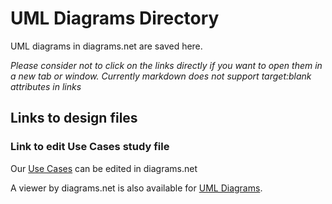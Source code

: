 # UML Diagrams Directory
UML diagrams in diagrams.net are saved here.

_Please consider not to click on the links directly if you want to open them in a new tab or window. Currently markdown does not support target:blank attributes in links_

## Links to design files

### Link to edit Use Cases study file 
Our [Use Cases](https://app.diagrams.net/?src=about#Hbounswe%2Fbounswe2023group2%2Fmain%2FUMLDiagrams%2FDR_UseCasesUML.drawio) can be edited in diagrams.net

A viewer by diagrams.net is also available for [UML Diagrams](https://viewer.diagrams.net/?tags=%7B%7D&highlight=0000ff&layers=1&nav=1&title=DR_UseCasesUML.drawio#R%3Cmxfile%20pages%3D%224%22%3E%3Cdiagram%20id%3D%22BYzD3MFwf9BdRqlY15Yz%22%20name%3D%22UC%201%20-%20Food%20Resource%20Declared%22%3E7Vjfb9owEP5rkNqHVpDQH3sEytZpmjaNttOeJkMuiYVjR45DYH%2F97hyHJKCiULVSVfGCks%2Fn8%2Fnuvs84PX%2BSrL9olsbfVQCi5%2FWDdc%2B%2F63nejTfEXwI2JTC88Uog0jwooUENzPg%2FcGDfoTkPIGsZGqWE4WkbXCgpYWFaGNNaFW2zUIn2qimLYA%2BYLZjYR3%2FzwMQlenvVr%2FF74FFcrTzou5GEVcYOyGIWqKIB%2BdOeP9FKmfIpWU9AUO6qvJTzPj8zug1MgzRdJvwpeKF%2BTIdi%2BbjcFGJy%2B%2BvT3wvnZcVE7jb8BHrObAkh5JIbrqSL32yqpBhY45LjzGi1hIkSSiMulcThcciF2IFikwh8G9CoksYVGTvDvTvHNL4CbThmfyR4JBFLeBDQ4Jg5YIG7BfQ9doGjPayfzchgm2fsT1AJGL1Bk6o5XWU27ZYr6jpvqxk3ajx0GHOtFW0d19nHB1eAI4rh7RWj510LynTAV%2FgY0eOILJTIMQ2YB4yWSZNZVhBb%2BAoosoLRNjOMi6ghlImBbJgMLAdUcFl5xkAbzis0F7uI4BVic9JfRuRQhfij%2BQIa7mrL%2FbmenTsXTC7BRn1hd4AVTZEIYUcvZQRZqrT1kcWKdnfE1DmS7sjVEWwm5dUIUcTcwCxlC%2FJUoIQeIoHCkVBYEYkRA%2Fk6PBh6LR4M93mwpUrc1ro3IoLfhQgzbnJm5ckfvbybnxpUihk1BSeBkWDqQ8VKYKf2urceVE7eWJoizBKqqJxnabuZDnn5arlKHQbCEgwinmFQQOw9yyUWm4ccgnN8zTMKvZPbBxQBsBsMlU7K1NEhSRgSYIUHLS0wp85AwaACXB50fSivP2Nqda8v82TeOcJREGjIunJ5a13KUBlyhOJG0Jk9wzJmFTAVyK%2Fzrm5n36Z3tqf6D2zZkFPj8jcHzJ8VViQd45TEAEXkcK529OPji4q%2Fc7h2VpXbt1KV4VGq4n1cWan04yQfJ%2Fl4t%2FIx8N6bflwdpR%2F%2BST9O%2BvG%2B9aM2G5cXokl9m3J3xcZVzVWKLZa2TkZFgCHpy6O66SNL1tX1C%2F%2FybD8RHSFZ%2BFp%2FOrJjje9v%2FvQ%2F%3C%2Fdiagram%3E%3Cdiagram%20id%3D%22zCCO1cx8Dha1Tv80fUOR%22%20name%3D%22UC%202%20-%20Vehicle%20Resource%20Declared%22%3EndJBD4IgFAfwT8NdwbJzZnXp5KEzExI29DmkaX36NCBjHlxtjMOP%2F96DNxDJ6uGkaSsuwLhCOGIDIgeEcYqTcZ%2FgYSFJsYVKS2YpnqGQT%2B4wcnqXjHdB0AAoI9sQS2gaXprAqNbQh7EbqLBrSyu%2BgKKkaqlXyYywuttEs5%2B5rITvHEfupKY%2B7KATlEH%2FRSRHeIswGSgiezRZuEimAcxqzIfrIeNqmr2fq%2B17%2FL%2FA5%2B2aN%2Ba3miQbUyvXf2eCf0PyFw%3D%3D%3C%2Fdiagram%3E%3Cdiagram%20id%3D%22jKrg6bk0fOhfqyU5LiU9%22%20name%3D%22UC%203%20-%20Food%20Demand%22%3EndJBD4IgFAfwT8NdwbJzZnXp5KEzExI29DmkaX36NCBjHlxtjMOP%2F96DNxDJ6uGkaSsuwLhCOGIDIgeEcYqTcZ%2FgYSFJsYVKS2YpnqGQT%2B4wcnqXjHdB0AAoI9sQS2gaXprAqNbQh7EbqLBrSyu%2BgKKkaqlXyYywuttEs5%2B5rITvHEfupKY%2B7KATlEH%2FRSRHeIswGSgiezRZuEimAcxqzIfrIeNqmr2fq%2B17%2FL%2FA5%2B2aN%2Ba3miQbUyvXf2eCf0PyFw%3D%3D%3C%2Fdiagram%3E%3Cdiagram%20id%3D%22pGB40jZsvaYnVns1NooZ%22%20name%3D%22UC%204%20-%20Rescue%20Team%20prepared%22%3EndJBD4IgFAfwT8NdwbJzZnXp5KEzExI29DmkaX36NCBjHlxtjMOP%2F96DNxDJ6uGkaSsuwLhCOGIDIgeEcYqTcZ%2FgYSFJsYVKS2YpnqGQT%2B4wcnqXjHdB0AAoI9sQS2gaXprAqNbQh7EbqLBrSyu%2BgKKkaqlXyYywuttEs5%2B5rITvHEfupKY%2B7KATlEH%2FRSRHeIswGSgiezRZuEimAcxqzIfrIeNqmr2fq%2B17%2FL%2FA5%2B2aN%2Ba3miQbUyvXf2eCf0PyFw%3D%3D%3C%2Fdiagram%3E%3C%2Fmxfile%3E).
